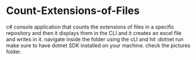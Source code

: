 # Count-Extensions-of-Files
c# console application that counts the extensions of files in a specific repository and then it displays them in the CLI and it creates an excel file and writes in it.
navigate inside the folder using the cLI and hit :dotnet run
make sure to have dotnet SDK installed on your machine.
check the pictures folder.
